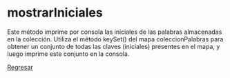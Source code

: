# mostrarIniciales
Este método imprime por consola las iniciales de las palabras almacenadas en la colección. Utiliza el método keySet() del mapa coleccionPalabras para obtener un conjunto de todas las claves (iniciales) presentes en el mapa, y luego imprime este conjunto en la consola.

[Regresar](./../../../../README.md)